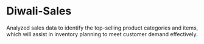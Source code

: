# Diwali-Sales
Analyzed sales data to identify the top-selling product categories and items, which will assist in inventory planning to meet customer demand effectively.
